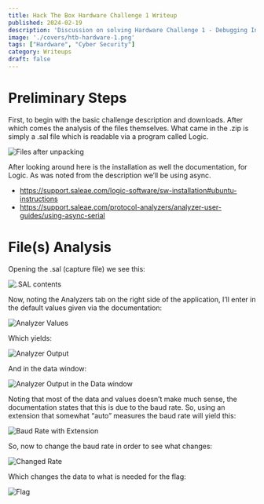 ```yaml
---
title: Hack The Box Hardware Challenge 1 Writeup
published: 2024-02-19
description: 'Discussion on solving Hardware Challenge 1 - Debugging Interface on HTB'
image: './covers/htb-hardware-1.png'
tags: ["Hardware", "Cyber Security"]
category: Writeups
draft: false 
---
```


# Preliminary Steps

First, to begin with the basic challenge description and downloads. After which comes the analysis of the files themselves. What came in the .zip is simply a .sal file which is readable via a program called Logic.

![Files after unpacking](@assets/htb-photos/screencaps/htb-hardware-1/sc1.png)

After looking around here is the installation as well the documentation, for Logic. As was noted from the description we’ll be using async.
- https://support.saleae.com/logic-software/sw-installation#ubuntu-instructions
- https://support.saleae.com/protocol-analyzers/analyzer-user-guides/using-async-serial

# File(s) Analysis

Opening the .sal (capture file) we see this:

![.SAL contents](@assets/htb-photos/screencaps/htb-hardware-1/sc2.png)

Now, noting the Analyzers tab on the right side of the application, I’ll enter in the default values given via the documentation:

![Analyzer Values](@assets/htb-photos/screencaps/htb-hardware-1/sc3.png)

Which yields:

![Analyzer Output](@assets/htb-photos/screencaps/htb-hardware-1/sc4.png)

And in the data window:

![Analyzer Output in the Data window](@assets/htb-photos/screencaps/htb-hardware-1/sc5.png)

Noting that most of the data and values doesn’t make much sense, the documentation states that this is due to the baud rate. So, using an extension that somewhat “auto” measures the baud rate will yield this:

![Baud Rate with Extension](@assets/htb-photos/screencaps/htb-hardware-1/sc6.png)

So, now to change the baud rate in order to see what changes:

![Changed Rate](@assets/htb-photos/screencaps/htb-hardware-1/sc7.png)

Which changes the data to what is needed for the flag:

![Flag](@assets/htb-photos/screencaps/htb-hardware-1/sc8.png)
